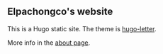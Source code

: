 ## Elpachongco's website

This is a Hugo static site.
The theme is [hugo-letter](https://github.com/elpachongco/hugo-letter).

More info in the [about page](https://earlps.net/about).
